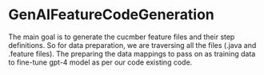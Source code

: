 # GenAIFeatureCodeGeneration
The main goal is to generate the cucmber feature files and their step definitions.
So for data preparation, we are traversing all the files (.java and .feature files).
The preparing the data mappings to pass on as training data to fine-tune gpt-4 model as per our code existing code.
